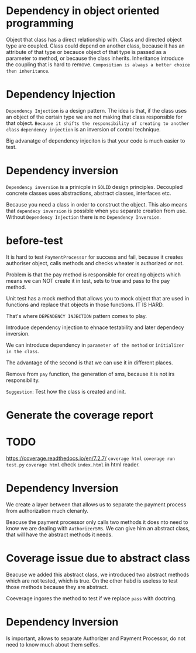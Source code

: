 # Dependency in object oriented programming
Object that class has a direct relationship with.
Class and directed object type are coupled.
Class could depend on another class, because it has an attribute of that type
or becauce object of that type is passed as a parameter to method,
or because the class inherits.
Inheritance introduce the coupling that is hard to remove.
`Composition is always a better choice then inheritance`.

# Dependency Injection
`Dependency Injection` is a design pattern.
The idea is that,
if the class uses an object of the certain type
we are not making that class responsible for that object.
`Because it shifts the responsibility of creating to another class`
`dependency injection` is an inversion of control technique.

Big advanatge of dependency injeciton is that your code is much easier to test.

# Dependency inversion
`Dependency inversion` is a prinicple in `SOLID` design principles.
Decoupled concrete classes uses abstractions, abstract classes, interfaces etc.

Because you need a class in order to construct the object.
This also means that `dependecy inversion` is possible when you
separate creation from use.
Without `Dependency Injection` there is no `Dependency Inversion`.



# before-test

It is hard to test `PaymentProcessor` for success and fail,
because it creates authoriser object, calls methods and
checks wheater is authorized or not.

Problem is that
the pay method is responsible for creating objects
which means we can NOT create it in test,
sets to true and pass to the pay method.

Unit test has a mock method that allows you
to mock object that are used in functions
and replace that objects in those functions.
IT IS HARD.

That's where `DEPENDENCY INJECTION` pattern comes to play.

Introduce dependency injection to
ehnace testability and later dependecy inversion.

We can introduce dependency in
`parameter of the method` or
`initializer in the class`.

The advantage of the second is that we can use it in different places.

Remove from `pay` function, the generation of sms,
because it is not irs responsibility.

`Suggestion`:
Test how the class is created and init.

# Generate the coverage report
# TODO 
https://coverage.readthedocs.io/en/7.2.7/
`coverage html`
`coverage run test.py`
`coverage html`
check `index.html` in html reader.

# Dependency Inversion 

We create a layer between that allows us to separate 
the payment process from 
authorization 
much clenanly.

Beacuse the payment processor only calls two methods it does nto need to 
know we are dealing with `AuthorizerSMS`.
We can give him an abstract class, that will have the abstract methods it needs.

# Coverage issue due to abstract class
Beacuse we added this abstract class, we introduced two
abstract methods which are not tested, which is true.
On the other habd is useless to test those methods because they are abstract.

Coeverage ingores the method to test 
if we replace `pass` with doctring.

# Dependency Inversion
Is important, allows to separate Authorizer and Payment Processor, 
do not need to know much about them selfes.
